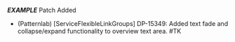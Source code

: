 ___EXAMPLE___
Patch
Added
- (Patternlab) [ServiceFlexibleLinkGroups] DP-15349: Added text fade and collapse/expand functionality to overview text area. #TK